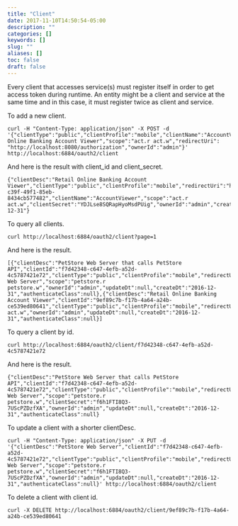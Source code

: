 ```yaml
---
title: "Client"
date: 2017-11-10T14:50:54-05:00
description: ""
categories: []
keywords: []
slug: ""
aliases: []
toc: false
draft: false
---
```


Every client that accesses service(s) must register itself in order to get
access token during runtime. An entity might be a client and service at the
same time and in this case, it must register twice as client and service.

To add a new client.

```
curl -H "Content-Type: application/json" -X POST -d '{"clientType":"public","clientProfile":"mobile","clientName":"AccountViewer","clientDesc":"Retail Online Banking Account Viewer","scope":"act.r act.w","redirectUri": "http://localhost:8080/authorization","ownerId":"admin"}' http://localhost:6884/oauth2/client
```

And here is the result with client_id and client_secret.

```
{"clientDesc":"Retail Online Banking Account Viewer","clientType":"public","clientProfile":"mobile","redirectUri":"http://localhost:8080/authorization","clientId":"e24e7110-c39f-49f1-85eb-8434cb577482","clientName":"AccountViewer","scope":"act.r act.w","clientSecret":"YDJLse8SQRapHyoMsdPUig","ownerId":"admin","createDt":"2016-12-31"}
```

To query all clients.

```
curl http://localhost:6884/oauth2/client?page=1

```
And here is the result.

```
[{"clientDesc":"PetStore Web Server that calls PetStore API","clientId":"f7d42348-c647-4efb-a52d-4c5787421e72","clientType":"public","clientProfile":"mobile","redirectUri":"http://localhost:8080/authorization","clientName":"PetStore Web Server","scope":"petstore.r petstore.w","ownerId":"admin","updateDt":null,"createDt":"2016-12-31","authenticateClass":null},{"clientDesc":"Retail Online Banking Account Viewer","clientId":"9ef89c7b-f17b-4a64-a24b-ce539ed80641","clientType":"public","clientProfile":"mobile","redirectUri":"http://localhost:8080/authorization","clientName":"AccountViewer","scope":"act.r act.w","ownerId":"admin","updateDt":null,"createDt":"2016-12-31","authenticateClass":null}]
```

To query a client by id.

```
curl http://localhost:6884/oauth2/client/f7d42348-c647-4efb-a52d-4c5787421e72
```

And here is the result.

```
{"clientDesc":"PetStore Web Server that calls PetStore API","clientId":"f7d42348-c647-4efb-a52d-4c5787421e72","clientType":"public","clientProfile":"mobile","redirectUri":"http://localhost:8080/authorization","clientName":"PetStore Web Server","scope":"petstore.r petstore.w","clientSecret":"f6h1FTI8Q3-7UScPZDzfXA","ownerId":"admin","updateDt":null,"createDt":"2016-12-31","authenticateClass":null}
```

To update a client with a shorter clientDesc.

```
curl -H "Content-Type: application/json" -X PUT -d '{"clientDesc":"PetStore Web Server","clientId":"f7d42348-c647-4efb-a52d-4c5787421e72","clientType":"public","clientProfile":"mobile","redirectUri":"http://localhost:8080/authorization","clientName":"PetStore Web Server","scope":"petstore.r petstore.w","clientSecret":"f6h1FTI8Q3-7UScPZDzfXA","ownerId":"admin","updateDt":null,"createDt":"2016-12-31","authenticateClass":null}' http://localhost:6884/oauth2/client
```

To delete a client with client id.

```
curl -X DELETE http://localhost:6884/oauth2/client/9ef89c7b-f17b-4a64-a24b-ce539ed80641

```

